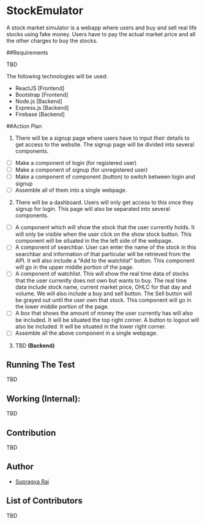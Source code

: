 # **StockEmulator**

A stock market simulator is a webapp where users and buy and sell real life stocks using fake money. Users have to pay the actual market price and all the other charges to buy the stocks.

##Requirements

TBD

The following technologies will be used:
- ReactJS [Frontend]
- Bootstrap [Frontend]
- Node.js [Backend]
- Express.js [Backend]
- Firebase [Backend]

##Action Plan

1. There will be a signup page where users have to input their details to get access to the website. The signup page will be divided into several components.

- [ ] Make a component of login (for registered user)
- [ ] Make a component of signup (for unregistered user)
- [ ] Make a component of component (button) to switch between login and signup
- [ ] Assemble all of them into a single webpage.

2. There will be a dashboard. Users will only get access to this once they signup for login. This page will also be separated into several components.

- [ ] A component which will show the stock that the user currently holds. It will only be visible when the user click on the show stock button. This component will be situated in the the left side of the webpage.
- [ ] A component of searchbar. User can enter the name of the stock in this searchbar and information of that particular will be retrieved from the API. It will also include a "Add to the watchlist" button. This component will go in the upper middle portion of the page.
- [ ] A component of watchlist. This will show the real time data of stocks that the user currently does not own but wants to buy. The real time data include stock name, current market price, OHLC for that day and volume. We will also include a buy and sell button. The Sell button will be grayed out until the user own that stock. This component will go in the lower middle portion of the page.
- [ ] A box that shows the amount of money the user currently has will also be included. It will be situated the top right corner. A button to logout will also be included. It will be situated in the lower right corner.
- [ ] Assemble all the above component in a single webpage.

3. TBD **(Backend)**

## Running The Test

TBD

## Working (Internal):

TBD

## Contribution 

TBD

## Author

- [Supragya Raj](https://github.com/supragya)

## List of Contributors

TBD